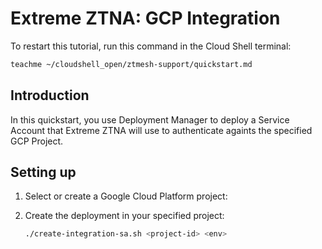 # Extreme ZTNA: GCP Integration

To restart this tutorial, run this command in the Cloud Shell terminal:

```sh
teachme ~/cloudshell_open/ztmesh-support/quickstart.md
```


## Introduction

In this quickstart, you use Deployment Manager to deploy a Service Account that Extreme ZTNA will use to authenticate againts the specified GCP Project.


## Setting up

1. Select or create a Google Cloud Platform project:

    <walkthrough-project-setup></walkthrough-project-setup>

2. Create the deployment in your specified project:

    ```sh
	./create-integration-sa.sh <project-id> <env>
    ```

